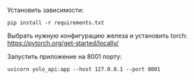 Установить зависимости:
```
pip install -r requirements.txt
```
Выбрать нужную конфигурацию железа и установить torch: https://pytorch.org/get-started/locally/

Запустить приложение на 8001 порту:
```
uvicorn yolo_api:app --host 127.0.0.1 --port 8001
```

